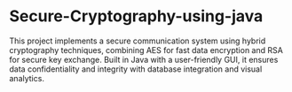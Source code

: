 # Secure-Cryptography-using-java
This project implements a secure communication system using hybrid cryptography techniques, combining AES for fast data encryption and RSA for secure key exchange. Built in Java with a user-friendly GUI, it ensures data confidentiality and integrity with database integration and visual analytics.
